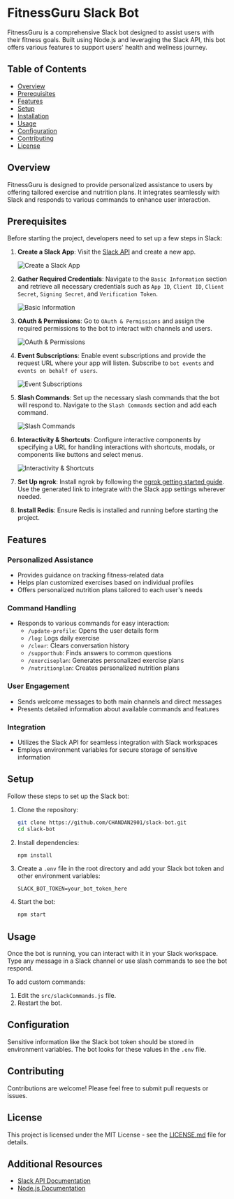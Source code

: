 # FitnessGuru Slack Bot

FitnessGuru is a comprehensive Slack bot designed to assist users with their fitness goals. Built using Node.js and leveraging the Slack API, this bot offers various features to support users' health and wellness journey.

## Table of Contents

- [Overview](#overview)
- [Prerequisites](#prerequisites)
- [Features](#features)
- [Setup](#setup)
- [Installation](#installation)
- [Usage](#usage)
- [Configuration](#configuration)
- [Contributing](#contributing)
- [License](#license)

## Overview

FitnessGuru is designed to provide personalized assistance to users by offering tailored exercise and nutrition plans. It integrates seamlessly with Slack and responds to various commands to enhance user interaction.

## Prerequisites

Before starting the project, developers need to set up a few steps in Slack:

1. **Create a Slack App**: Visit the [Slack API](https://api.slack.com/apps/A07DU3MALAE/general) and create a new app.

   ![Create a Slack App](./images/slack-app-creation.png)

2. **Gather Required Credentials**: Navigate to the `Basic Information` section and retrieve all necessary credentials such as `App ID`, `Client ID`, `Client Secret`, `Signing Secret`, and `Verification Token`.

   ![Basic Information](./images/slack-basic-information.png)

3. **OAuth & Permissions**: Go to `OAuth & Permissions` and assign the required permissions to the bot to interact with channels and users.

   ![OAuth & Permissions](./images/slack-oauth-permissions.png)

4. **Event Subscriptions**: Enable event subscriptions and provide the request URL where your app will listen. Subscribe to `bot events` and `events on behalf of users`.

   ![Event Subscriptions](./images/slack-event-subscriptions.png)

5. **Slash Commands**: Set up the necessary slash commands that the bot will respond to. Navigate to the `Slash Commands` section and add each command.

   ![Slash Commands](./images/slack-slash-commands.png)

6. **Interactivity & Shortcuts**: Configure interactive components by specifying a URL for handling interactions with shortcuts, modals, or components like buttons and select menus.

   ![Interactivity & Shortcuts](./images/slack-interactivity-shortcuts.png)

7. **Set Up ngrok**: Install ngrok by following the [ngrok getting started guide](https://ngrok.com/docs/getting-started/). Use the generated link to integrate with the Slack app settings wherever needed.

8. **Install Redis**: Ensure Redis is installed and running before starting the project.

## Features

### Personalized Assistance

- Provides guidance on tracking fitness-related data
- Helps plan customized exercises based on individual profiles
- Offers personalized nutrition plans tailored to each user's needs

### Command Handling

- Responds to various commands for easy interaction:
  - `/update-profile`: Opens the user details form
  - `/log`: Logs daily exercise
  - `/clear`: Clears conversation history
  - `/supporthub`: Finds answers to common questions
  - `/exerciseplan`: Generates personalized exercise plans
  - `/nutritionplan`: Creates personalized nutrition plans

### User Engagement

- Sends welcome messages to both main channels and direct messages
- Presents detailed information about available commands and features

### Integration

- Utilizes the Slack API for seamless integration with Slack workspaces
- Employs environment variables for secure storage of sensitive information

## Setup

Follow these steps to set up the Slack bot:

1. Clone the repository:
    ```bash
    git clone https://github.com/CHANDAN2901/slack-bot.git
    cd slack-bot
    ```

2. Install dependencies:
    ```bash
    npm install
    ```

3. Create a `.env` file in the root directory and add your Slack bot token and other environment variables:
    ```env
    SLACK_BOT_TOKEN=your_bot_token_here
    ```

4. Start the bot:
    ```bash
    npm start
    ```

## Usage

Once the bot is running, you can interact with it in your Slack workspace. Type any message in a Slack channel or use slash commands to see the bot respond.

To add custom commands:

1. Edit the `src/slackCommands.js` file.
2. Restart the bot.

## Configuration

Sensitive information like the Slack bot token should be stored in environment variables. The bot looks for these values in the `.env` file.

## Contributing

Contributions are welcome! Please feel free to submit pull requests or issues.

## License

This project is licensed under the MIT License - see the [LICENSE.md](LICENSE.md) file for details.

## Additional Resources

- [Slack API Documentation](https://api.slack.com/)
- [Node.js Documentation](https://nodejs.org/api/)

